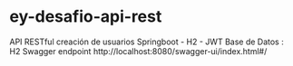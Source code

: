 # ey-desafio-api-rest
API RESTful creación de usuarios Springboot - H2 - JWT
Base de Datos : H2
Swagger endpoint http://localhost:8080/swagger-ui/index.html#/ 
